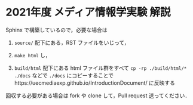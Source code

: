 # 2021年度 メディア情報学実験 解説

Sphinx で構築しているので，必要な場合は

1. `source/` 配下にある，RST ファイルをいじって，

2. `make html` し，

3. `build/html` 配下にある html ファイル群をすべて `cp -rp ./build/html/* ./docs` などで `./docs` にコピーすることでhttps://uecmediaexp.github.io/IntroductionDocument/ に反映する


回収する必要がある場合は fork や clone して，Pull request 送ってください．
